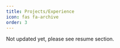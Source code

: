 ```yaml
---
title: Projects/Experience
icon: fas fa-archive
order: 3
---
```


Not updated yet, please see resume section.

